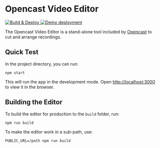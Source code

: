 Opencast Video Editor
=====================

[![Build & Deploy](https://github.com/elan-ev/opencast-editor/workflows/Build%20&%20Deploy/badge.svg)
](https://github.com/elan-ev/opencast-editor/actions?query=workflow%3A%22Build+%26+Deploy%22)
[![Demo deployment](https://img.shields.io/badge/demo-editor.opencast.org-blue)
](https://editor.opencast.org)

The Opencast Video Editor is a stand-alone tool included by [Opencast](https://opencast.org) to cut and arrange recordings.


Quick Test
----------

In the project directory, you can run:

    npm start

This will run the app in the development mode.
Open [http://localhost:3000](localhost:3000) to view it in the browser.


Building the Editor
-------------------

To build the editor for production to the `build` folder, run:

    npm run build

To make the editor work in a sub-path, use:

    PUBLIC_URL=/path npm run build
